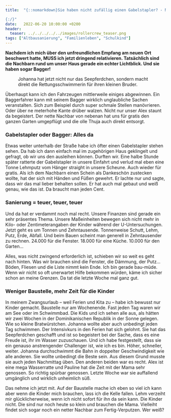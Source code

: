 ```yaml
---
title:  "{::nomarkdown}Sie haben nicht zufällig einen Gabelstapler? - Nette Nachbarn

{:/}"
date:   2022-06-20 10:00:00 +0200
header:
  teaser: ../../../../../images/rollercrew_teaser.png
tags: ["Altbausanierung", "Familienleben", "Schulkind"]
---
```


**Nachdem ich mich über den unfreundlichen Empfang am neuen Ort beschwert hatte, MUSS ich jetzt dringend relativieren. Tatsächlich sind die Nachbarn rund um unser Haus gerade ein echter Lichtblick. Und sie haben sogar Bagger!**

<figure>
  <img src="../../../../../images/rollercrew.png" alt="">
  <figcaption>Johanna hat jetzt nicht nur das Seepferdchen, sondern macht direkt die Rettungsschwimmerin für ihren kleinen Bruder.</figcaption>
</figure>     

Überhaupt kann ich den Fahrzeugen mittlerweile einiges abgewinnen. Ein Baggerfahrer kann mit seinem Bagger wirklich unglaubliche Sachen veranstalten. Sich zum Beispiel durch super schmale Stellen manövrieren. Oder über ne meterhohe Kante drüber walzen. Nicht nur unser Alex staunt da begeistert. Der nette Nachbar von nebenan hat uns für gratis den ganzen Garten umgepflügt und die olle Thuja auch direkt entsorgt. 

<h3>Gabelstapler oder Bagger: Alles da</h3>

Etwas weiter unterhalb der Straße habe ich öfter einen Gabelstapler stehen sehen. Da hab ich dann einfach mal im zugehörigen Haus geklingelt und gefragt, ob wir uns den ausleihen können. Durften wir. Eine halbe Stunde später ratterte der Gabelstapler in unsere Einfahrt und verlud mal eben eine Tonne Lehmputz vom Hänger straight in unsere Scheune. Auch wieder für gratis. Als ich dem Nachbarn einen Schein als Dankeschön zustecken wollte, hat der sich mit Händen und Füßen gewehrt. Er lachte nur und sagte, dass wir das mal lieber behalten sollen. Er hat auch mal gebaut und weiß genau, wie das ist. Da braucht man jeden Cent. 

<h3>Sanierung = teuer, teuer, teuer</h3>

Und da hat er verdammt noch mal recht. Unsere Finanzen sind gerade ein sehr präsentes Thema. Unsere Maßeinheiten bewegen sich nicht mehr in Kilo- oder Zentimeterangaben der Kinder während der U-Untersuchungen. Jetzt geht es um Tonnen und Zehntausende. Tonnenweise Schutt, Lehm, Putz, Erde, Abfall. Und beim Bauen scheint man generell in Zehntausender zu rechnen. 24.000 für die Fenster. 18.000 für eine Küche. 10.000 für den Garten…

Alles, was nicht zwingend erforderlich ist, schieben wir so weit es geht nach hinten. Was wir brauchen sind die Fenster, die Dämmung, der Putz… Böden, Fliesen und die Liste nimmt kein Ende. Ich bin gerade bau-müde. Wenn wir nicht so oft unerwartet Hilfe bekommen würden, käme ich sicher schon an meine Grenzen. Da tat die letzte Woche mal ganz gut. 

<h3>Weniger Baustelle, mehr Zeit für die Kinder</h3>

In meinem Zwangsurlaub – weil Ferien und Kita zu – habe ich bewusst nur Kinder gemacht. Baustelle nur am Wochenende. Fast jeden Tag waren wir am See oder im Schwimmbad. Die Kids und ich sehen alle aus, als hätten wir zwei Wochen in der Dominikanischen Republik in der Sonne gelegen. Wie so kleine Bratwürstchen. Johanna wollte aber auch unbedingt jeden Tag schwimmen. Der Intensivkurs in den Ferien hat sich gelohnt. Sie hat das Seepferdchen geschafft und ist so begeistert bei der Sache, dass es eine Freude ist, ihr im Wasser zuzuschauen. Und ich habe festgestellt, dass sie ein genauso anstrengender Challenger ist, wie ich es bin. Höher, schneller, weiter. Johanna durchschwimmt die Bahn in doppelter Geschwindigkeit wie alle anderen. Sie wollte unbedingt die Beste sein. Aus diesem Grund musste sie auch jeden Nachmittag üben. Den anderen beiden war es recht. Alex ist eine mega Wasserratte und Pauline hat die Zeit mit der Mama sehr genossen. So richtig spürbar genossen. Letzte Woche war sie auffallend umgänglich und wirklich unheimlich süß. 

Das nehme ich jetzt mit. Auf der Baustelle mache ich eben so viel ich kann aber wenn die Kinder mich brauchen, lass ich die Kelle fallen. Lehm verzeiht mir glücklicherweise, wenn ich nicht sofort für ihn da sein kann. Die Kinder nicht. Die sind nur noch heute so klein und brauchen die Mama. Vielleiht findet sich sogar noch ein netter Nachbar zum Fertig-Verputzen. Wer weiß?  















 















 

 





 

  


 
 
 
 


   


 



 






 






 


 
 






















 








 

   



















  












 






 





  


  






					 


 
 








